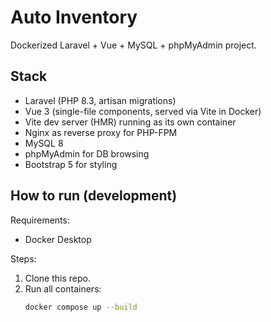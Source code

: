 # Auto Inventory

Dockerized Laravel + Vue + MySQL + phpMyAdmin project.

## Stack
- Laravel (PHP 8.3, artisan migrations)
- Vue 3 (single-file components, served via Vite in Docker)
- Vite dev server (HMR) running as its own container
- Nginx as reverse proxy for PHP-FPM
- MySQL 8
- phpMyAdmin for DB browsing
- Bootstrap 5 for styling

## How to run (development)

Requirements:
- Docker Desktop

Steps:

1. Clone this repo.
2. Run all containers:
   ```bash
   docker compose up --build
